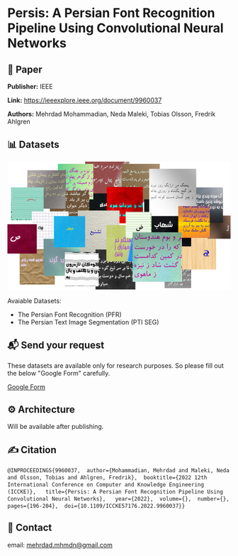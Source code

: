 # Persis: A Persian Font Recognition Pipeline Using Convolutional Neural Networks


## 📖 Paper
**Publisher:** IEEE

**Link:** https://ieeexplore.ieee.org/document/9960037

**Authors:** Mehrdad Mohammadian, Neda Maleki, Tobias Olsson, Fredrik Ahlgren


## 📊 Datasets
![mehrdad mohammadian](assets/presis-some-samples.png)


Avaiable Datasets:
- The Persian Font Recognition (PFR) 
- The Persian Text Image Segmentation (PTI SEG) 

## 📬 Send your request
These datasets are available only for research purposes. So please fill out the below "Google Form" carefully.

[Google Form](https://docs.google.com/forms/d/e/1FAIpQLScyDsPJ9PUXrae6X6mlOxjnZw4xV03BEJhSPoThZkh5YsnwXw/viewform?usp=sf_link)

## ⚙️ Architecture
Will be available after publishing.

## ✍️ Citation
```
@INPROCEEDINGS{9960037,  author={Mohammadian, Mehrdad and Maleki, Neda and Olsson, Tobias and Ahlgren, Fredrik},  booktitle={2022 12th International Conference on Computer and Knowledge Engineering (ICCKE)},   title={Persis: A Persian Font Recognition Pipeline Using Convolutional Neural Networks},   year={2022},  volume={},  number={},  pages={196-204},  doi={10.1109/ICCKE57176.2022.9960037}}
```

## 📧 Contact
email:  mehrdad.mhmdn@gmail.com
